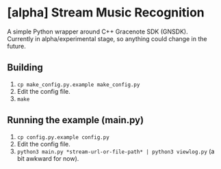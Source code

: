 # [alpha] Stream Music Recognition

A simple Python wrapper around C++ Gracenote SDK (GNSDK).  
Currently in alpha/experimental stage, so anything could change in the future.

## Building
1. `cp make_config.py.example make_config.py`
2. Edit the config file.
3. `make`

## Running the example (main.py)
1. `cp config.py.example config.py`
2. Edit the config file.
3. `python3 main.py *stream-url-or-file-path* | python3 viewlog.py` (a bit awkward for now).
